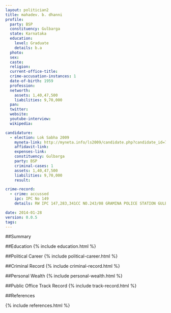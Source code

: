 ```yaml
---
layout: politician2
title: mahadev. b. dhanni
profile: 
  party: BSP
  constituency: Gulbarga
  state: Karnataka
  education: 
    level: Graduate
    details: b.a
  photo: 
  sex: 
  caste: 
  religion: 
  current-office-title: 
  crime-accusation-instances: 1
  date-of-birth: 1959
  profession: 
  networth: 
    assets: 1,40,47,500
    liabilities: 9,70,000
  pan: 
  twitter: 
  website: 
  youtube-interview: 
  wikipedia: 

candidature: 
  - election: Lok Sabha 2009
    myneta-link: http://myneta.info/ls2009/candidate.php?candidate_id=719
    affidavit-link: 
    expenses-link: 
    constituency: Gulbarga 
    party: BSP
    criminal-cases: 1
    assets: 1,40,47,500
    liabilities: 9,70,000
    result:  

crime-record: 
  - crime: accussed
    ipc: IPC No 149
    details: RW IPC 147,283,341CC NO.243/08 GRAMINA POLICE STATION GULBARGA 

date: 2014-01-28
version: 0.0.5
tags: 
---
```

##Summary


##Education
{% include education.html %}


##Political Career
{% include political-career.html %}


##Criminal Record
{% include criminal-record.html %}


##Personal Wealth
{% include personal-wealth.html %}


##Public Office Track Record
{% include track-record.html %}


##References


{% include references.html %}
